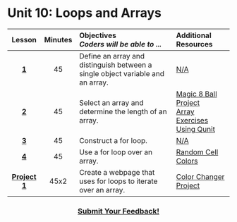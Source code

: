 # Unit 10: Loops and Arrays





|Lesson|Minutes|Objectives <br> *Coders will be able to ...*|Additional Resources|
|:-------:|:-------:|:-------|:-------|
|[**1**](https://docs.google.com/presentation/d/1x7xfjr5Q0f7Gd_E00EP-zfql9rZjaeP8XfAUed_FafM/edit#slide=id.g1f74e5bb6d_0_0)|45| Define an array and distinguish between a single object variable and an array. |[N/A]()|
|[**2**](https://drive.google.com/open?id=1X5LZCLls6Hm-uBitH-3cXprdr_44WnP8zPo1S7T8YXA)|45| Select an array and determine the length of an array.|[Magic 8 Ball Project](https://drive.google.com/open?id=1JveoGg_qnK-4ikf9flg8As1irBhIqTtF_0vKj-IP4ns)<br>[Array Exercises Using Qunit](https://popcode.org/?gist=113ed5522ad673d8db82b046c4bc7b52)|
|[**3**](https://docs.google.com/presentation/d/1F_FT_cLAoWmJItY7Q4uFgd7HLWs9gMq7Fmj42fpfbHg/edit#slide=id.g1d0118cf2a_0_406)|45| Construct a for loop.|[N/A]()|
|[**4**](https://docs.google.com/presentation/d/1x8PpDn9_KShDnO2NB_JMko5zN7G0w3wf1TYBA1EWalY/edit#slide=id.g1d0118cf2a_0_406)|45| Use a for loop over an array. |[Random Cell Colors](https://popcode.org/?snapshot=958ca87a-7726-4316-b0f7-178e8fff08f9)|
|[**Project 1**](https://docs.google.com/presentation/d/1xSVrRVEh3eX1q7c29e7i-1VFPbOZPtWuKV3sTwnmFNM/edit#slide=id.g1d0118cf2a_0_406)|45x2|Create a webpage that uses for loops to iterate over an array.|[Color Changer Project](https://gist.github.com/Bijesse/2bd1a0e863835921e4baedd2ab4ff8ee)|


<h3 align="center"><a href="https://docs.google.com/forms/d/e/1FAIpQLSfx0wkLyw_jSOhWR2yY8GTR8TV2NXYZc40us7aPHnl9bO6WAQ/viewform">Submit Your Feedback!</a></h3>
